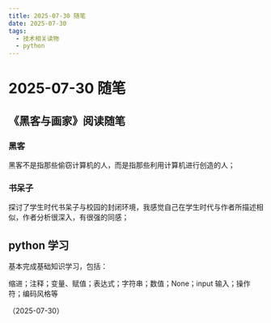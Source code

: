 ```yaml
---
title: 2025-07-30 随笔
date: 2025-07-30
tags:
  - 技术相关读物
  - python
---
```

# 2025-07-30 随笔
## 《黑客与画家》阅读随笔

### 黑客
黑客不是指那些偷窃计算机的人，而是指那些利用计算机进行创造的人；
### 书呆子
探讨了学生时代书呆子与校园的封闭环境，我感觉自己在学生时代与作者所描述相似，作者分析很深入，有很强的同感；

## python 学习
基本完成基础知识学习，包括：

缩进；注释；变量、赋值；表达式；字符串；数值；None；input 输入；操作符；编码风格等


（2025-07-30）


